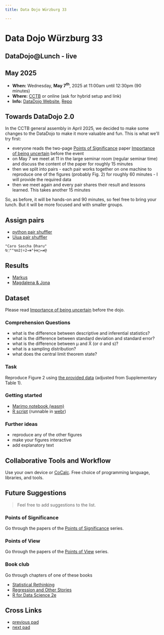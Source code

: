 ```yaml
---
title: Data Dojo Würzburg 33

---
```


# Data Dojo Würzburg 33

## DataDojo@Lunch - live

## May 2025
 - **When:** Wednesday, **May 7<sup>th</sup>**, 2025 at 11:00am until 12:30pm (90 minutes) 
 - **Where:** [CCTB](https://www.google.de/maps/place/Center+for+Computational+and+Theoretical+Biology+(CCTB),+University+of+W%C3%BCrzburg/@49.7850742,9.9723819,19z/data=!3m1!4b1!4m5!3m4!1s0x47a28fc802e5e8d9:0x6b62d2cbd2e6f094!8m2!3d49.7851122!4d9.9730135) or online (ask for hybrid setup and link)
 - **Info:** [DataDojo Website](https://ddojo.github.io/), [Repo](https://github.com/ddojo/ddojo.github.io)

## Towards DataDojo 2.0

In the CCTB general assembly in April 2025, we decided to make some changes to the DataDojo to  make it more valuable and fun.
This is what we'll try first:
- everyone reads the two-page [Points of Significance](https://www.nature.com/collections/qghhqm/pointsofsignificance) paper [Importance of being uncertain](https://www.nature.com/articles/nmeth.2613) before the event
- on May 7 we meet at 11 in the large seminar room (regular seminar time) and discuss the content of the paper for roughly 15 minutes
- then we split into pairs - each pair works together on one machine to reproduce one of the figures (probably Fig. 2) for roughly 60 minutes - I will provide the required data
- then we meet again and every pair shares their result and lessons learned. This takes another 15 minutes

So, as before, it will be hands-on and 90 minutes, so feel free to bring your lunch. But it will be more focused and with smaller groups.

## Assign pairs

- [python pair shuffler](https://marimo.app/l/svx4c6)
- [Uiua pair shuffler](https://www.uiua.org/pad?src=0_16_0-dev_2__IkNhcm8gU2FzY2hhIERoYXJ1IgrijYnirJoiIuKGr-KKnzLijIjDtzLiirjip7vCsOKNhuKKnOKWoeKKuOKJoEAgCg==)

```uiua
"Caro Sascha Dharu"
⍉⬚""↯⊟2⌈÷2⊸⧻°⍆⊜□⊸≠@ 
```

## Results
- [Markus](https://marimo.app/l/l39y5y)
- [Magdalena & Jona](https://marimo.app/?slug=by2fgx)


## Dataset

Please read [Importance of being uncertain](https://www.nature.com/articles/nmeth.2613) before the dojo.

### Comprehension Questions

- what is the difference between descriptive and inferential statistics?
- what is the difference between standard deviation and standard error?
- what is the difference between μ and X̄ (or σ and s)?
- what is a sampling distribution?
- what does the central limit theorem state?

### Task

Reproduce Figure 2 using [the provided data](https://raw.githubusercontent.com/ddojo/ddojo.github.io/refs/heads/main/sessions/33_PoS_uncertain/fig3.tsv) (adjusted from Supplementary Table 1).

### Getting started

- [Marimo notebook (wasm)](https://marimo.app/l/10z7rz)
- [R script](https://github.com/ddojo/ddojo.github.io/blob/main/sessions/33_PoS_uncertain/getting_started.R) (runnable in [webr](https://webr.r-wasm.org/latest/))

### Further ideas

- reproduce any of the other figures
- make your figures interactive
- add explanatory text

## Collaborative Tools and Workflow

Use your own device or [CoCalc](https://cocalc.com).
Free choice of programming language, libraries, and tools.

## Future Suggestions
> Feel free to add suggestions to the list.

### Points of Significance

Go through the papers of the [Points of Significance](https://www.nature.com/collections/qghhqm/pointsofsignificance) series.

### Points of View

Go through the papers of the [Points of View](https://communities.springernature.com/posts/data-visualization-a-view-of-every-points-of-view-column) series.

### Book club

Go through chapters of one of these books

- [Statistical Rethinking](https://xcelab.net/rm/)
- [Regression and Other Stories](https://avehtari.github.io/ROS-Examples/)
- [R for Data Science 2e](https://r4ds.hadley.nz/)

## Cross Links
 - [previous pad](https://ddojo.github.io/pad_archive/32_datadojo)
 - [next pad](https://ddojo.github.io/pad_archive/34_datadojo)